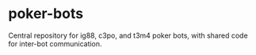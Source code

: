 # poker-bots
Central repository for ig88, c3po, and t3m4 poker bots, with shared code for inter-bot communication.
